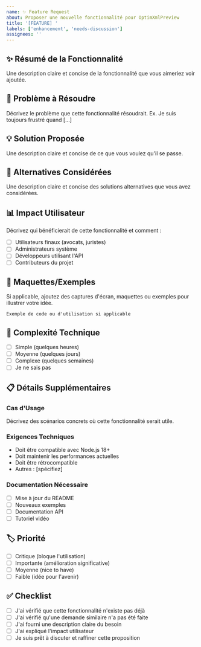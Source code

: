 ```yaml
---
name: ✨ Feature Request
about: Proposer une nouvelle fonctionnalité pour OptimXmlPreview
title: '[FEATURE] '
labels: ['enhancement', 'needs-discussion']
assignees: ''
---
```


## ✨ Résumé de la Fonctionnalité

Une description claire et concise de la fonctionnalité que vous aimeriez voir ajoutée.

## 🎯 Problème à Résoudre

Décrivez le problème que cette fonctionnalité résoudrait. Ex. Je suis toujours frustré quand [...]

## 💡 Solution Proposée

Une description claire et concise de ce que vous voulez qu'il se passe.

## 🔄 Alternatives Considérées

Une description claire et concise des solutions alternatives que vous avez considérées.

## 📊 Impact Utilisateur

Décrivez qui bénéficierait de cette fonctionnalité et comment :
- [ ] Utilisateurs finaux (avocats, juristes)
- [ ] Administrateurs système
- [ ] Développeurs utilisant l'API
- [ ] Contributeurs du projet

## 🎨 Maquettes/Exemples

Si applicable, ajoutez des captures d'écran, maquettes ou exemples pour illustrer votre idée.

```
Exemple de code ou d'utilisation si applicable
```

## 🔧 Complexité Technique

- [ ] Simple (quelques heures)
- [ ] Moyenne (quelques jours)
- [ ] Complexe (quelques semaines)
- [ ] Je ne sais pas

## 📋 Détails Supplémentaires

### Cas d'Usage
Décrivez des scénarios concrets où cette fonctionnalité serait utile.

### Exigences Techniques
- Doit être compatible avec Node.js 18+
- Doit maintenir les performances actuelles
- Doit être rétrocompatible
- Autres : [spécifiez]

### Documentation Nécessaire
- [ ] Mise à jour du README
- [ ] Nouveaux exemples
- [ ] Documentation API
- [ ] Tutoriel vidéo

## 🏷️ Priorité

- [ ] Critique (bloque l'utilisation)
- [ ] Importante (amélioration significative)
- [ ] Moyenne (nice to have)
- [ ] Faible (idée pour l'avenir)

## ✅ Checklist

- [ ] J'ai vérifié que cette fonctionnalité n'existe pas déjà
- [ ] J'ai vérifié qu'une demande similaire n'a pas été faite
- [ ] J'ai fourni une description claire du besoin
- [ ] J'ai expliqué l'impact utilisateur
- [ ] Je suis prêt à discuter et raffiner cette proposition 